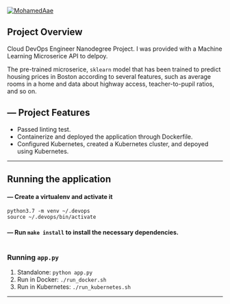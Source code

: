 [![MohamedAae](https://circleci.com/gh/MohamedAae/udacity-project-ml-microservice-kubernetes.svg?style=svg)](https://circleci.com/gh/mohamedaae/udacity-project-ml-microservice-kubernetes)

## Project Overview

Cloud DevOps Engineer Nanodegree Project. I was provided with a Machine Learning Microserice API to delpoy.

The pre-trained microserice, `sklearn` model that has been trained to predict housing prices in Boston according to several features, such as average rooms in a home and data about highway access, teacher-to-pupil ratios, and so on.

## &mdash; Project Features

* Passed linting test.
* Containerize and deployed the application through Dockerfile.
* Configured Kubernetes, created a Kubernetes cluster, and depoyed using Kubernetes.

---
## Running the application

#### &mdash; Create a virtualenv and activate it
```
python3.7 -m venv ~/.devops
source ~/.devops/bin/activate
```
#### &mdash; Run `make install` to install the necessary dependencies.<br><br>

### Running `app.py`

1. Standalone:  `python app.py`
2. Run in Docker:  `./run_docker.sh`
3. Run in Kubernetes:  `./run_kubernetes.sh`

---
